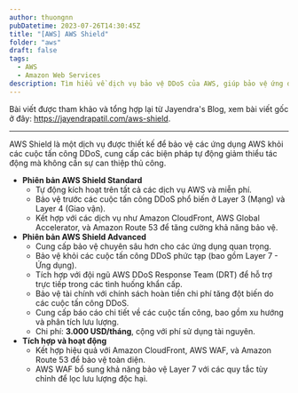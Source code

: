 ```yaml
---
author: thuongnn
pubDatetime: 2023-07-26T14:30:45Z
title: "[AWS] AWS Shield"
folder: "aws"
draft: false
tags:
  - AWS
  - Amazon Web Services
description: Tìm hiểu về dịch vụ bảo vệ DDoS của AWS, giúp bảo vệ ứng dụng khỏi các cuộc tấn công từ chối dịch vụ.
---
```


Bài viết được tham khảo và tổng hợp lại từ Jayendra's Blog, xem bài viết gốc ở đây: https://jayendrapatil.com/aws-shield.

---

AWS Shield là một dịch vụ được thiết kế để bảo vệ các ứng dụng AWS khỏi các cuộc tấn công DDoS, cung cấp các biện pháp tự động giảm thiểu tác động mà không cần sự can thiệp thủ công.

- **Phiên bản AWS Shield Standard**
  - Tự động kích hoạt trên tất cả các dịch vụ AWS và miễn phí.
  - Bảo vệ trước các cuộc tấn công DDoS phổ biến ở Layer 3 (Mạng) và Layer 4 (Giao vận).
  - Kết hợp với các dịch vụ như Amazon CloudFront, AWS Global Accelerator, và Amazon Route 53 để tăng cường khả năng bảo vệ.
- **Phiên bản AWS Shield Advanced**
  - Cung cấp bảo vệ chuyên sâu hơn cho các ứng dụng quan trọng.
  - Bảo vệ khỏi các cuộc tấn công DDoS phức tạp (bao gồm Layer 7 - Ứng dụng).
  - Tích hợp với đội ngũ AWS DDoS Response Team (DRT) để hỗ trợ trực tiếp trong các tình huống khẩn cấp.
  - Bảo vệ tài chính với chính sách hoàn tiền chi phí tăng đột biến do các cuộc tấn công DDoS.
  - Cung cấp báo cáo chi tiết về các cuộc tấn công, bao gồm xu hướng và phân tích lưu lượng.
  - Chi phí: **3.000 USD/tháng**, cộng với phí sử dụng tài nguyên.
- **Tích hợp và hoạt động**
  - Kết hợp hiệu quả với Amazon CloudFront, AWS WAF, và Amazon Route 53 để bảo vệ toàn diện.
  - AWS WAF bổ sung khả năng bảo vệ Layer 7 với các quy tắc tùy chỉnh để lọc lưu lượng độc hại.
